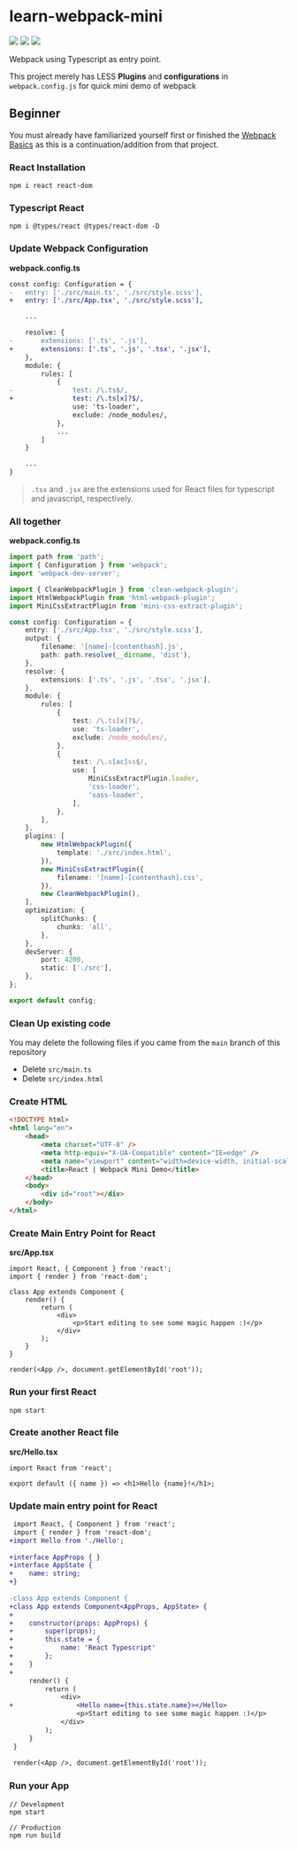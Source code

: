 # learn-webpack-mini

![](https://img.shields.io/badge/webpack-5.67.0-lightblue) ![](https://img.shields.io/badge/react-17.0.2-blue) ![](https://img.shields.io/badge/react--dom-17.0.2-lightblue)

Webpack using Typescript as entry point.

This project merely has LESS **Plugins** and **configurations** in `webpack.config.js` for quick mini demo of webpack

## Beginner

You must already have familiarized yourself first or finished the [Webpack Basics](https://github.com/lightzane/learn-webpack-mini) as this is a continuation/addition from that project.

### React Installation

```
npm i react react-dom
```

### Typescript React

```
npm i @types/react @types/react-dom -D
```

### Update Webpack Configuration

**webpack.config.ts**

```diff
const config: Configuration = {
-   entry: ['./src/main.ts', './src/style.scss'],
+   entry: ['./src/App.tsx', './src/style.scss'],

    ...

    resolve: {
-       extensions: ['.ts', '.js'],
+       extensions: ['.ts', '.js', '.tsx', '.jsx'],
    },
    module: {
        rules: [
            {
-               test: /\.ts$/,
+               test: /\.ts[x]?$/,
                use: 'ts-loader',
                exclude: /node_modules/,
            },
            ...
        ]
    }

    ...
}
```

> `.tsx` and `.jsx` are the extensions used for React files for typescript and javascript, respectively.

### All together
**webpack.config.ts**
```ts
import path from 'path';
import { Configuration } from 'webpack';
import 'webpack-dev-server';

import { CleanWebpackPlugin } from 'clean-webpack-plugin';
import HtmlWebpackPlugin from 'html-webpack-plugin';
import MiniCssExtractPlugin from 'mini-css-extract-plugin';

const config: Configuration = {
    entry: ['./src/App.tsx', './src/style.scss'],
    output: {
        filename: '[name]-[contenthash].js',
        path: path.resolve(__dirname, 'dist'),
    },
    resolve: {
        extensions: ['.ts', '.js', '.tsx', '.jsx'],
    },
    module: {
        rules: [
            {
                test: /\.ts[x]?$/,
                use: 'ts-loader',
                exclude: /node_modules/,
            },
            {
                test: /\.s[ac]ss$/,
                use: [
                    MiniCssExtractPlugin.loader,
                    'css-loader',
                    'sass-loader',
                ],
            },
        ],
    },
    plugins: [
        new HtmlWebpackPlugin({
            template: './src/index.html',
        }),
        new MiniCssExtractPlugin({
            filename: '[name]-[contenthash].css',
        }),
        new CleanWebpackPlugin(),
    ],
    optimization: {
        splitChunks: {
            chunks: 'all',
        },
    },
    devServer: {
        port: 4200,
        static: ['./src'],
    },
};

export default config;
```

### Clean Up existing code
You may delete the following files if you came from the `main` branch of this repository
- Delete `src/main.ts` 
- Delete `src/index.html`

### Create HTML
```html
<!DOCTYPE html>
<html lang="en">
    <head>
        <meta charset="UTF-8" />
        <meta http-equiv="X-UA-Compatible" content="IE=edge" />
        <meta name="viewport" content="width=device-width, initial-scale=1.0" />
        <title>React | Webpack Mini Demo</title>
    </head>
    <body>
        <div id="root"></div>
    </body>
</html>
```

### Create Main Entry Point for React

**src/App.tsx**

```tsx
import React, { Component } from 'react';
import { render } from 'react-dom';

class App extends Component {
    render() {
        return (
            <div>
                <p>Start editing to see some magic happen :)</p>
            </div>
        );
    }
}

render(<App />, document.getElementById('root'));
```

### Run your first React
```
npm start
```

### Create another React file

**src/Hello.tsx**
```tsx
import React from 'react';

export default ({ name }) => <h1>Hello {name}!</h1>;
```

### Update main entry point for React
```diff
 import React, { Component } from 'react';
 import { render } from 'react-dom'; 
+import Hello from './Hello';
 
+interface AppProps { }
+interface AppState {
+    name: string;
+}
 
-class App extends Component {
+class App extends Component<AppProps, AppState> {
+ 
+    constructor(props: AppProps) {
+        super(props);
+        this.state = {
+            name: 'React Typescript'
+        };
+    }
+ 
     render() {
         return (
             <div>
+                <Hello name={this.state.name}></Hello>
                 <p>Start editing to see some magic happen :)</p>
             </div>
         );
     }
 }
 
 render(<App />, document.getElementById('root'));
```

### Run your App

```
// Development
npm start

// Production
npm run build
```